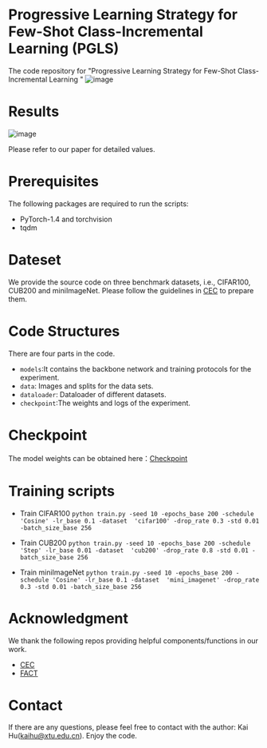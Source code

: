 # Progressive Learning Strategy for Few-Shot Class-Incremental Learning (PGLS)

The code repository for "Progressive Learning Strategy for Few-Shot Class-Incremental Learning "
![image](https://github.com/MLMIP/PGLS/assets/67742308/392915fc-3598-4609-846e-263dd9d3422e)


# Results
![image](https://github.com/MLMIP/PGLS/assets/67742308/929b9c97-a644-4e84-bdd2-f897ac13489a)

Please refer to our paper for detailed values.

# Prerequisites
The following packages are required to run the scripts:
+ PyTorch-1.4 and torchvision
+ tqdm

# Dateset
We provide the source code on three benchmark datasets, i.e., CIFAR100, CUB200 and miniImageNet. Please follow the guidelines in [CEC](https://github.com/icoz69/CEC-CVPR2021) to prepare them.

# Code Structures
There are four parts in the code.

+ ```models```:It contains the backbone network and training protocols for the experiment.
+ ```data```: Images and splits for the data sets.
+ ```dataloader```: Dataloader of different datasets.
+ ```checkpoint```:The weights and logs of the experiment.

# Checkpoint
The model weights can be obtained here：[Checkpoint](https://drive.google.com/drive/folders/1GxG2A2lk3kxuv6fjldZ-5TNr5IM-ufZh)

# Training scripts
+ Train CIFAR100
```python train.py -seed 10 -epochs_base 200 -schedule 'Cosine' -lr_base 0.1 -dataset  'cifar100' -drop_rate 0.3 -std 0.01 -batch_size_base 256```

+ Train CUB200
 ```python train.py -seed 10 -epochs_base 200 -schedule 'Step' -lr_base 0.01 -dataset  'cub200' -drop_rate 0.8 -std 0.01 -batch_size_base 256```

+ Train miniImageNet
 ```python train.py -seed 10 -epochs_base 200 -schedule 'Cosine' -lr_base 0.1 -dataset  'mini_imagenet' -drop_rate 0.3 -std 0.01 -batch_size_base 256 ```

# Acknowledgment
We thank the following repos providing helpful components/functions in our work.
 + [CEC](https://github.com/icoz69/CEC-CVPR2021)
 + [FACT](https://github.com/zhoudw-zdw/CVPR22-Fact?tab=readme-ov-file)

# Contact
If there are any questions, please feel free to contact with the author: Kai Hu(kaihu@xtu.edu.cn). Enjoy the code.


